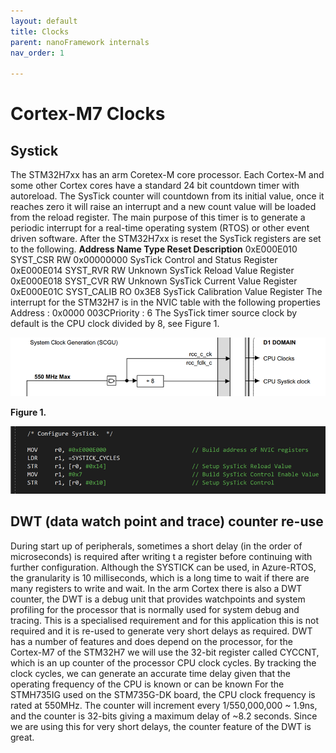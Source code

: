 ```yaml
---
layout: default
title: Clocks
parent: nanoFramework internals
nav_order: 1

---
```


# Cortex-M7 Clocks

## Systick

 The STM32H7xx has an arm Coretex-M core processor. Each Cortex-M and some other Cortex cores have a standard 24 bit countdown timer with autoreload. The SysTick counter will countdown from its initial value, once it reaches zero it will raise an interrupt and a new count value will be loaded from the reload register. The main purpose of this timer is to generate a periodic interrupt for a real-time operating system (RTOS) or other event driven software. After the STM32H7xx is reset the SysTick registers are set to the following. **Address Name Type Reset Description** 0xE000E010 SYST_CSR RW 0x00000000 SysTick Control and Status Register 0xE000E014 SYST_RVR RW Unknown SysTick Reload Value Register 0xE000E018 SYST_CVR RW Unknown SysTick Current Value Register 0xE000E01C SYST_CALIB RO 0x3E8 SysTick Calibration Value Register The interrupt for the STM32H7 is in the NVIC table with the following properties Address : 0x0000 003CPriority : 6 The SysTick timer source clock by default is the CPU clock divided by 8, see Figure 1.

![img](assets/clip_image002-1687182875730-54.png)



**Figure 1.**

![img](assets/clip_image004-1687182875730-55.png)

## DWT (data watch point and trace) counter re-use

During start up of peripherals, sometimes a short delay (in the order of microseconds) is required after writing t a register before continuing with further configuration. Although the SYSTICK can be used, in Azure-RTOS, the granularity is 10 milliseconds, which is a long time to wait if there are many registers to write and wait. In the arm Cortex there is also a DWT counter, the DWT is a debug unit that provides watchpoints and system profiling for the processor that is normally used for system debug and tracing. This is a specialised requirement and for this application this is not required and it is re-used to generate very short delays as required. DWT has a number of features and does depend on the processor, for the Cortex-M7 of the STM32H7 we will use the 32-bit register called CYCCNT, which is an up counter of the processor CPU clock cycles. By tracking the clock cycles, we can generate an accurate time delay given that the operating frequency of the CPU is known or can be known For the STMH735IG used on the STM735G-DK board, the CPU clock frequency is rated at 550MHz. The counter will increment every 1/550,000,000 ~ 1.9ns, and the counter is 32-bits giving a maximum delay of ~8.2 seconds. Since we are using this for very short delays, the counter feature of the DWT is great. 